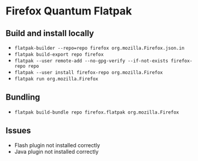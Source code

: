 # Firefox Quantum Flatpak

## Build and install locally

* `flatpak-builder --repo=repo firefox org.mozilla.Firefox.json.in`
* `flatpak build-export repo firefox`
* `flatpak --user remote-add --no-gpg-verify --if-not-exists firefox-repo repo`
* `flatpak --user install firefox-repo org.mozilla.Firefox`
* `flatpak run org.mozilla.Firefox`

## Bundling

* `flatpak build-bundle repo firefox.flatpak org.mozilla.Firefox`

## Issues
* Flash plugin not installed correctly
* Java plugin not installed correctly